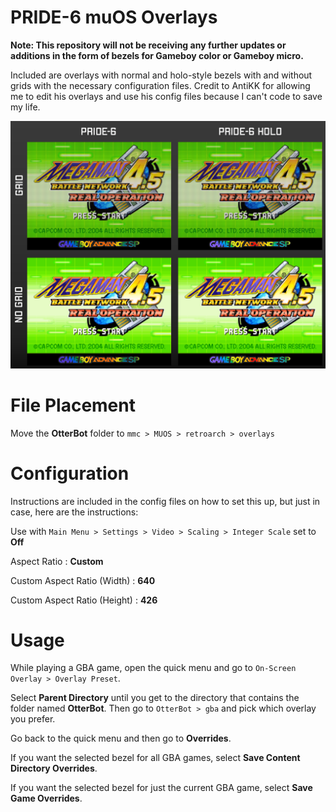 # PRIDE-6 muOS Overlays

**Note: This repository will not be receiving any further updates or additions in the form of bezels for Gameboy color or Gameboy micro.**

Included are overlays with normal and holo-style bezels with and without grids with the necessary configuration files. Credit to AntiKK for allowing me to edit his overlays and use his config files because I can't code to save my life.

![alt_text](https://github.com/otterbot/muOS-Overlays-PRIDE-6/blob/main/Sample-GBA_PRIDE-6.png?raw=true)

# File Placement
Move the **OtterBot** folder to `mmc > MUOS > retroarch > overlays`

# Configuration
Instructions are included in the config files on how to set this up, but just in case, here are the instructions:

Use with `Main Menu > Settings > Video > Scaling > Integer Scale` set to **Off**

Aspect Ratio : **Custom**

Custom Aspect Ratio (Width) : **640**

Custom Aspect Ratio (Height) : **426**

# Usage
While playing a GBA game, open the quick menu and go to `On-Screen Overlay > Overlay Preset`.

Select **Parent Directory** until you get to the directory that contains the folder named **OtterBot**. Then go to `OtterBot > gba` and pick which overlay you prefer.

Go back to the quick menu and then go to **Overrides**.

If you want the selected bezel for all GBA games, select **Save Content Directory Overrides**.

If you want the selected bezel for just the current GBA game, select **Save Game Overrides**.
